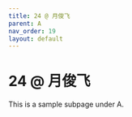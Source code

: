 ```yaml
---
title: 24 @ 月俊飞
parent: A
nav_order: 19
layout: default
---
```


# 24 @ 月俊飞

This is a sample subpage under A.